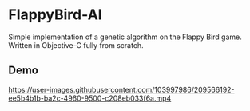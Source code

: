 # FlappyBird-AI
Simple implementation of a genetic algorithm on the Flappy Bird game. Written in Objective-C fully from scratch.

## Demo
https://user-images.githubusercontent.com/103997986/209566192-ee5b4b1b-ba2c-4960-9500-c208eb033f6a.mp4
